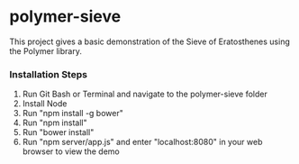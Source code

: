 # polymer-sieve

This project gives a basic demonstration of the Sieve of Eratosthenes using the Polymer library.

### Installation Steps
1. Run Git Bash or Terminal and navigate to the polymer-sieve folder
2. Install Node
3. Run "npm install -g bower"
4. Run "npm install"
5. Run "bower install"
6. Run "npm server/app.js" and enter "localhost:8080" in your web browser to view the demo